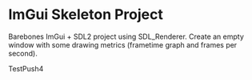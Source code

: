# ImGui Skeleton Project

Barebones ImGui + SDL2 project using SDL_Renderer. Create an empty window with some drawing metrics (frametime graph and frames per second).

TestPush4